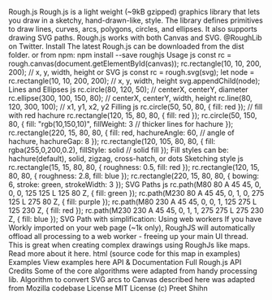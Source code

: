 Rough.js Rough.js is a light weight (~9kB gzipped) graphics library that lets you draw in a sketchy, hand-drawn-like, style. The library defines primitives to draw lines, curves, arcs, polygons, circles, and ellipses. It also supports drawing SVG paths. Rough.js works with both Canvas and SVG. @RoughLib on Twitter. Install The latest Rough.js can be downloaded from the dist folder. or from npm: npm install --save roughjs Usage js const rc = rough.canvas(document.getElementById(canvas)); rc.rectangle(10, 10, 200, 200); // x, y, width, height or SVG js const rc = rough.svg(svg); let node = rc.rectangle(10, 10, 200, 200); // x, y, width, height svg.appendChild(node); Lines and Ellipses js rc.circle(80, 120, 50); // centerX, centerY, diameter rc.ellipse(300, 100, 150, 80); // centerX, centerY, width, height rc.line(80, 120, 300, 100); // x1, y1, x2, y2 Filling js rc.circle(50, 50, 80, { fill: red }); // fill with red hachure rc.rectangle(120, 15, 80, 80, { fill: red }); rc.circle(50, 150, 80, { fill: "rgb(10,150,10)", fillWeight: 3 // thicker lines for hachure }); rc.rectangle(220, 15, 80, 80, { fill: red, hachureAngle: 60, // angle of hachure, hachureGap: 8 }); rc.rectangle(120, 105, 80, 80, { fill: rgba(255,0,200,0.2), fillStyle: solid // solid fill }); Fill styles can be: hachure(default), solid, zigzag, cross-hatch, or dots Sketching style js rc.rectangle(15, 15, 80, 80, { roughness: 0.5, fill: red }); rc.rectangle(120, 15, 80, 80, { roughness: 2.8, fill: blue }); rc.rectangle(220, 15, 80, 80, { bowing: 6, stroke: green, strokeWidth: 3 }); SVG Paths js rc.path(M80 80 A 45 45, 0, 0, 0, 125 125 L 125 80 Z, { fill: green }); rc.path(M230 80 A 45 45, 0, 1, 0, 275 125 L 275 80 Z, { fill: purple }); rc.path(M80 230 A 45 45, 0, 0, 1, 125 275 L 125 230 Z, { fill: red }); rc.path(M230 230 A 45 45, 0, 1, 1, 275 275 L 275 230 Z, { fill: blue }); SVG Path with simplification: Using web workers If you have Workly imported on your web page (~1k only), RoughJS will automatically offload all processing to a web worker - freeing up your main UI thread. This is great when creating complex drawings using RoughJs like maps. Read more about it here. html <script src="https://cdn.jsdelivr.net/gh/pshihn/workly/dist/workly.min.js"></script> <script src="../../dist/rough.min.js"></script> (source code for this map in examples) Examples View examples here API & Documentation Full Rough.js API Credits Some of the core algorithms were adapted from handy processing lib. Algorithm to convert SVG arcs to Canvas described here was adapted from Mozilla codebase License MIT License (c) Preet Shihn